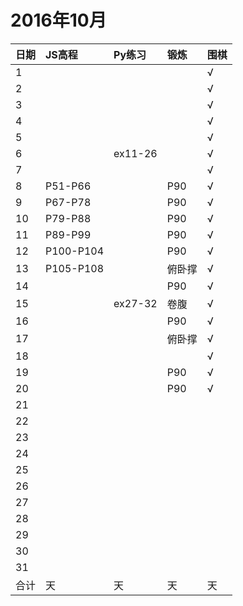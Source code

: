 # 2016年10月

日期|JS高程|Py练习|锻炼|围棋|
:---|:-----|:-----|:---|:---|
1||||√|
2||||√|
3||||√|
4||||√|
5||||√|
6||ex11-26||√|
7||||√|
8|P51-P66||P90|√|
9|P67-P78||P90|√|
10|P79-P88||P90|√|
11|P89-P99||P90|√|
12|P100-P104||P90|√|
13|P105-P108||俯卧撑|√|
14|||P90|√|
15||ex27-32|卷腹|√|
16|||P90|√|
17|||俯卧撑|√|
18||||√|
19|||P90|√|
20|||P90|√|
21|||||
22|||||
23|||||
24|||||
25|||||
26|||||
27|||||
28|||||
29|||||
30|||||
31|||||
合计|天|天|天|天|